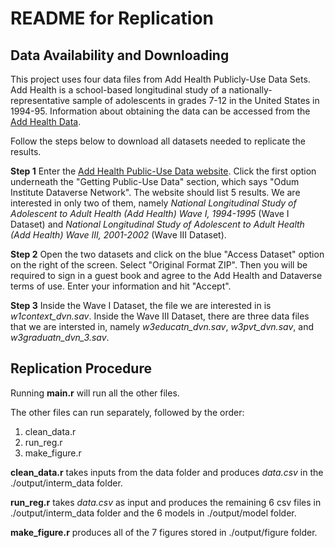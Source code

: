 # README for Replication

## Data Availability and Downloading

This project uses four data files from Add Health Publicly-Use Data Sets. Add Health is a school-based longitudinal study of a nationally-representative sample of adolescents in grades 7-12 in the United States in 1994-95. Information about obtaining the data can be accessed from the [Add Health Data](https://addhealth.cpc.unc.edu/data/). 

Follow the steps below to download all datasets needed to replicate the results.

**Step 1** Enter the [Add Health Public-Use Data website](https://addhealth.cpc.unc.edu/data/#public-use). Click the first option underneath the "Getting Public-Use Data" section, which says "Odum Institute Dataverse Network". The website should list 5 results. We are interested in only two of them, namely *National Longitudinal Study of Adolescent to Adult Health (Add Health) Wave I, 1994-1995* (Wave I Dataset) and *National Longitudinal Study of Adolescent to Adult Health (Add Health) Wave III, 2001-2002* (Wave III Dataset).

**Step 2** Open the two datasets and click on the blue "Access Dataset" option on the right of the screen. Select "Original Format ZIP". Then you will be required to sign in a guest book and agree to the Add Health and Dataverse terms of use. Enter your information and hit "Accept". 

**Step 3** Inside the Wave I Dataset, the file we are interested in is *w1context_dvn.sav*. Inside the Wave III Dataset, there are three data files that we are intersted in, namely *w3educatn_dvn.sav*, *w3pvt_dvn.sav*, and *w3graduatn_dvn_3.sav*. 

## Replication Procedure

Running **main.r** will run all the other files.

The other files can run separately, followed by the order:
1. clean_data.r
2. run_reg.r
3. make_figure.r

**clean_data.r** takes inputs from the data folder and produces *data.csv* in the ./output/interm_data folder.

**run_reg.r** takes *data.csv* as input and produces the remaining 6 csv files in ./output/interm_data folder and the 6 models in ./output/model folder.

**make_figure.r** produces all of the 7 figures stored in ./output/figure folder.
 

